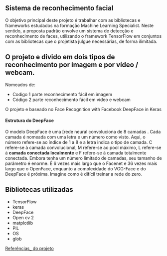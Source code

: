 ﻿## Sistema de reconhecimento facial
 
O objetivo principal deste projeto é trabalhar com as bibliotecas e frameworks estudados na formação Machine Learning Specialist. Neste sentido, a proposta padrão envolve um sistema de detecção e reconhecimento de faces, utilizando o framework TensorFlow em conjuntos com as bibliotecas que o projetista julgue necessárias, de forma ilimitada.

## O projeto e divido em dois tipos de reconhecimento por imagem e por vídeo / webcam.

Nomeados de:

 -  Codigo 1 parte reconhecimento fácil em imagem
 - Código 2 parte reconhecimento fácil em vídeo e webcam

O projeto e baseado no Face Recognition with Facebook DeepFace in Keras

 #### Estrutura do DeepFace

O modelo DeepFace é uma [rede neural convoluciona de 8 camadas . Cada camada é nomeada com uma letra e um número como visto. Aqui, o número refere-se ao índice de 1 a 8 e a letra indica o tipo de camada. C refere-se à camada convolucional, M refere-se ao pool máximo, L refere-se à **camada conectada localmente** e F refere-se à camada totalmente conectada.
Embora tenha um número limitado de camadas, seu tamanho de parâmetro é enorme. É 6 vezes mais largo que o Facenet e 36 vezes mais largo que o OpenFace, enquanto a complexidade do VGG-Face e do DeepFace é próxima. Imagine como é difícil treinar a rede do zero.

## Bibliotecas utilizadas 

 - TensorFlow
 - keras
 - DeepFace
 - Open cv 2
 - matplotlib
 - PIL
 - OS
 - glob

[Referências_ do projeto ](https://sefiks.com/2020/02/17/face-recognition-with-facebook-deepface-in-keras/)
 

